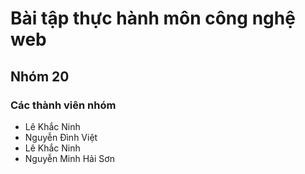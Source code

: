 <h1>Bài tập thực hành môn công nghệ web </h1>
<h2>Nhóm 20</h2>
<h3>Các thành viên nhóm</h3>
<ul>
    <li>Lê Khắc Ninh</li>
    <li>Nguyễn Đình Việt</li>
    <li>Lê Khắc Ninh</li>
    <li>Nguyễn Minh Hải Sơn</li>
</ul>
